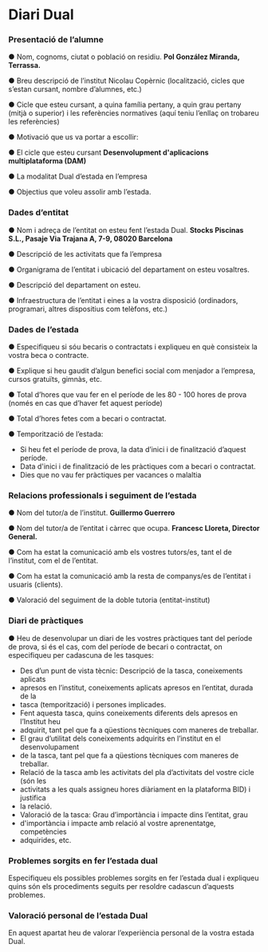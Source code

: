 # Diari Dual

### Presentació de l’alumne
● Nom, cognoms, ciutat o població on residiu.
**Pol González Miranda, Terrassa.**

● Breu descripció de l’institut Nicolau Copèrnic (localització, cicles que s’estan cursant,
nombre d’alumnes, etc.)

● Cicle que esteu cursant, a quina família pertany, a quin grau pertany (mitjà o
superior) i les referències normatives (aquí teniu l’enllaç on trobareu les
referències)

● Motivació que us va portar a escollir:

● El cicle que esteu cursant
**Desenvolupment d'aplicacions multiplataforma (DAM)**

● La modalitat Dual d’estada en l’empresa

● Objectius que voleu assolir amb l’estada.



### Dades d’entitat
● Nom i adreça de l’entitat on esteu fent l’estada Dual.
**Stocks Piscinas S.L., Pasaje Via Trajana A, 7-9, 08020 Barcelona**

● Descripció de les activitats que fa l’empresa

● Organigrama de l’entitat i ubicació del departament on esteu vosaltres.

● Descripció del departament on esteu.

● Infraestructura de l’entitat i eines a la vostra disposició (ordinadors, programari, altres
dispositius com telèfons, etc.)



### Dades de l’estada
● Especifiqueu si sóu becaris o contractats i expliqueu en què consisteix la vostra beca o
contracte.

● Explique si heu gaudit d’algun benefici social com menjador a l’empresa, cursos
gratuïts, gimnàs, etc.

● Total d’hores que vau fer en el període de les 80 - 100 hores de prova (només en cas
que d’haver fet aquest període)

● Total d’hores fetes com a becari o contractat.

● Temporització de l’estada:
- 	 Si heu fet el període de prova, la data d’inici i de finalització d’aquest període.
- 	 Data d'inici i de finalització de les pràctiques com a becari o contractat.
- 	 Dies que no vau fer pràctiques per vacances o malaltia



### Relacions professionals i seguiment de l’estada

● Nom del tutor/a de l’institut.
**Guillermo Guerrero**

● Nom del tutor/a de l’entitat i càrrec que ocupa.
**Francesc Lloreta, Director General.**

● Com ha estat la comunicació amb els vostres tutors/es, tant el de l’institut, com el de
l’entitat.

● Com ha estat la comunicació amb la resta de companys/es de l’entitat i usuaris
(clients).

● Valoració del seguiment de la doble tutoria (entitat-institut)


### Diari de pràctiques
● Heu de desenvolupar un diari de les vostres pràctiques tant del període de prova, si és
el cas, com del període de becari o contractat, on especifiqueu per cadascuna de les
tasques:
-  Des d’un punt de vista tècnic: Descripció de la tasca, coneixements aplicats
- apresos en l’institut, coneixements aplicats apresos en l’entitat, durada de la
- tasca (temporització) i persones implicades.
-  Fent aquesta tasca, quins coneixements diferents dels apresos en l’Institut heu
- adquirit, tant pel que fa a qüestions tècniques com maneres de treballar.
-  El grau d’utilitat dels coneixements adquirits en l’institut en el desenvolupament
- de la tasca, tant pel que fa a qüestions tècniques com maneres de treballar.
-  Relació de la tasca amb les activitats del pla d’activitats del vostre cicle (són les
- activitats a les quals assigneu hores diàriament en la plataforma BID) i justifica
- la relació.
-  Valoració de la tasca: Grau d’importància i impacte dins l’entitat, grau
- d'importància i impacte amb relació al vostre aprenentatge, competències
- adquirides, etc.



### Problemes sorgits en fer l’estada dual
Especifiqueu els possibles problemes sorgits en fer l’estada dual i expliqueu quins són els
procediments seguits per resoldre cadascun d’aquests problemes.


### Valoració personal de l’estada Dual
En aquest apartat heu de valorar l’experiència personal de la vostra estada Dual.




